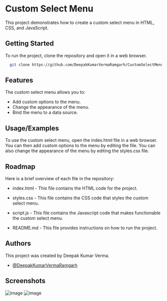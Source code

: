 
# Custom Select Menu

This project demonstrates how to create a custom select menu in HTML, CSS, and JavaScript.


## Getting Started

To run the project, clone the repository and open it in a web browser.


```bash
  git clone https://github.com/DeepakKumarVermaRamgarh/CustomSelectMenu
```
    
## Features

The custom select menu allows you to:

- Add custom options to the menu.
- Change the appearance of the menu.
- Bind the menu to a data source.



## Usage/Examples

To use the custom select menu, open the index.html file in a web browser. You can then add custom options to the menu by editing the file. You can also change the appearance of the menu by editing the styles.css file.



## Roadmap

Here is a brief overview of each file in the repository:

- index.html - This file contains the HTML code for the project.

- styles.css - This file contains the CSS code that styles the custom select menu.

- script.js - This file contains the Javascript code that makes functionable the custom select menu.

- README.md - This file provides instructions on how to run the project.
## Authors

This project was created by Deepak Kumar Verma.
- [@DeepakKumarVermaRamgarh](https://github.com/DeepakKumarVermaRamgarh/)


## Screenshots

![image](https://github.com/DeepakKumarVermaRamgarh/CustomSelectMenu/assets/128968635/f3c0193c-3677-4ed5-b05e-3ace157d5fdb)
![image](https://github.com/DeepakKumarVermaRamgarh/CustomSelectMenu/assets/128968635/88c71064-4c60-4c5a-9e23-44becbe3f5d4)


